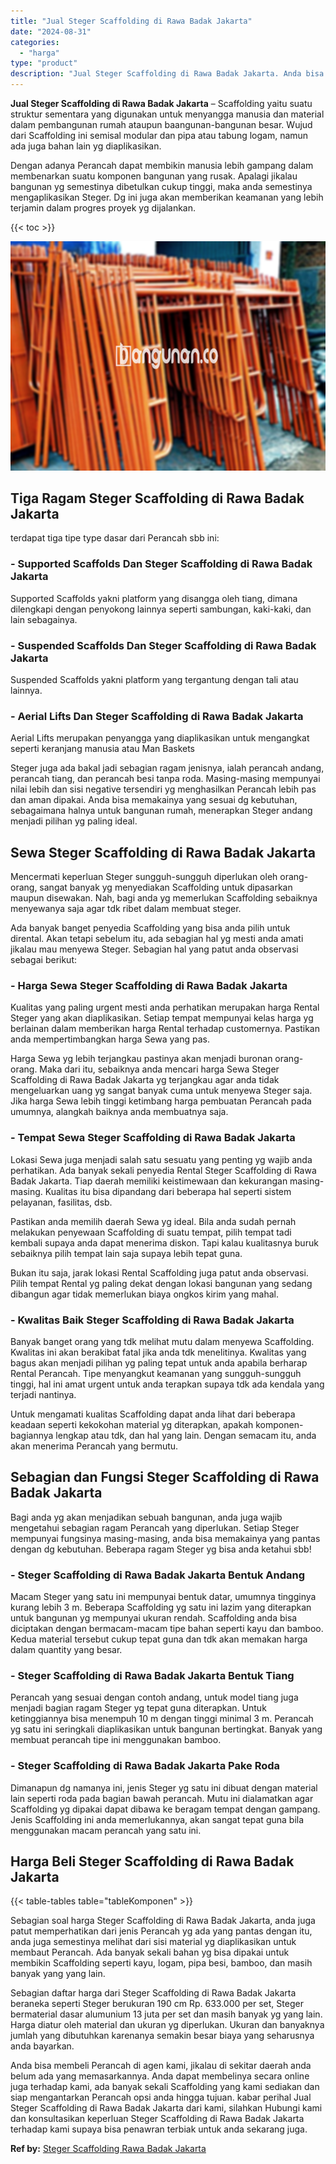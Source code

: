 ```yaml
---
title: "Jual Steger Scaffolding di Rawa Badak Jakarta"
date: "2024-08-31"
categories: 
  - "harga"
type: "product"
description: "Jual Steger Scaffolding di Rawa Badak Jakarta. Anda bisa membeli Perancah di agen kami, jikalau di sekitar daerah anda belum ada yang memasarkannya. Anda dap..."
---
```


**Jual Steger Scaffolding di Rawa Badak Jakarta** – Scaffolding yaitu suatu struktur sementara yang digunakan untuk menyangga manusia dan material dalam pembangunan rumah ataupun baangunan-bangunan besar. Wujud dari Scaffolding ini semisal modular dan pipa atau tabung logam, namun ada juga bahan lain yg diaplikasikan.

Dengan adanya Perancah dapat membikin manusia lebih gampang dalam membenarkan suatu komponen bangunan yang rusak. Apalagi jikalau bangunan yg semestinya dibetulkan cukup tinggi, maka anda semestinya mengaplikasikan Steger. Dg ini juga akan memberikan keamanan yang lebih terjamin dalam progres proyek yg dijalankan.

{{< toc >}}

![Jual Steger Scaffolding di Rawa Badak Jakarta](/images/sewa-scaffolding-steger-06.png)

## Tiga Ragam Steger Scaffolding di Rawa Badak Jakarta

terdapat tiga tipe type dasar dari Perancah sbb ini:

### \- Supported Scaffolds Dan Steger Scaffolding di Rawa Badak Jakarta

Supported Scaffolds yakni platform yang disangga oleh tiang, dimana dilengkapi dengan penyokong lainnya seperti sambungan, kaki-kaki, dan lain sebagainya.

### \- Suspended Scaffolds Dan Steger Scaffolding di Rawa Badak Jakarta

Suspended Scaffolds yakni platform yang tergantung dengan tali atau lainnya.

### \- Aerial Lifts Dan Steger Scaffolding di Rawa Badak Jakarta

Aerial Lifts merupakan penyangga yang diaplikasikan untuk mengangkat seperti keranjang manusia atau Man Baskets

Steger juga ada bakal jadi sebagian ragam jenisnya, ialah perancah andang, perancah tiang, dan perancah besi tanpa roda. Masing-masing mempunyai nilai lebih dan sisi negative tersendiri yg menghasilkan Perancah lebih pas dan aman dipakai. Anda bisa memakainya yang sesuai dg kebutuhan, sebagaimana halnya untuk bangunan rumah, menerapkan Steger andang menjadi pilihan yg paling ideal.

## Sewa Steger Scaffolding di Rawa Badak Jakarta

Mencermati keperluan Steger sungguh-sungguh diperlukan oleh orang-orang, sangat banyak yg menyediakan Scaffolding untuk dipasarkan maupun disewakan. Nah, bagi anda yg memerlukan Scaffolding sebaiknya menyewanya saja agar tdk ribet dalam membuat steger.

Ada banyak banget penyedia Scaffolding yang bisa anda pilih untuk dirental. Akan tetapi sebelum itu, ada sebagian hal yg mesti anda amati jikalau mau menyewa Steger. Sebagian hal yang patut anda observasi sebagai berikut:

### \- Harga Sewa Steger Scaffolding di Rawa Badak Jakarta

Kualitas yang paling urgent mesti anda perhatikan merupakan harga Rental Steger yang akan diaplikasikan. Setiap tempat mempunyai kelas harga yg berlainan dalam memberikan harga Rental terhadap customernya. Pastikan anda mempertimbangkan harga Sewa yang pas.

Harga Sewa yg lebih terjangkau pastinya akan menjadi buronan orang-orang. Maka dari itu, sebaiknya anda mencari harga Sewa Steger Scaffolding di Rawa Badak Jakarta yg terjangkau agar anda tidak mengeluarkan uang yg sangat banyak cuma untuk menyewa Steger saja. Jika harga Sewa lebih tinggi ketimbang harga pembuatan Perancah pada umumnya, alangkah baiknya anda membuatnya saja.

### \- Tempat Sewa Steger Scaffolding di Rawa Badak Jakarta

Lokasi Sewa juga menjadi salah satu sesuatu yang penting yg wajib anda perhatikan. Ada banyak sekali penyedia Rental Steger Scaffolding di Rawa Badak Jakarta. Tiap daerah memiliki keistimewaan dan kekurangan masing-masing. Kualitas itu bisa dipandang dari beberapa hal seperti sistem pelayanan, fasilitas, dsb.

Pastikan anda memilih daerah Sewa yg ideal. Bila anda sudah pernah melakukan penyewaan Scaffolding di suatu tempat, pilih tempat tadi kembali supaya anda dapat menerima diskon. Tapi kalau kualitasnya buruk sebaiknya pilih tempat lain saja supaya lebih tepat guna.

Bukan itu saja, jarak lokasi Rental Scaffolding juga patut anda observasi. Pilih tempat Rental yg paling dekat dengan lokasi bangunan yang sedang dibangun agar tidak memerlukan biaya ongkos kirim yang mahal.

### \- Kwalitas Baik Steger Scaffolding di Rawa Badak Jakarta

Banyak banget orang yang tdk melihat mutu dalam menyewa Scaffolding. Kwalitas ini akan berakibat fatal jika anda tdk menelitinya. Kwalitas yang bagus akan menjadi pilihan yg paling tepat untuk anda apabila berharap Rental Perancah. Tipe menyangkut keamanan yang sungguh-sungguh tinggi, hal ini amat urgent untuk anda terapkan supaya tdk ada kendala yang terjadi nantinya.

Untuk mengamati kualitas Scaffolding dapat anda lihat dari beberapa keadaan seperti kekokohan material yg diterapkan, apakah komponen-bagiannya lengkap atau tdk, dan hal yang lain. Dengan semacam itu, anda akan menerima Perancah yang bermutu.

## Sebagian dan Fungsi Steger Scaffolding di Rawa Badak Jakarta

Bagi anda yg akan menjadikan sebuah bangunan, anda juga wajib mengetahui sebagian ragam Perancah yang diperlukan. Setiap Steger mempunyai fungsinya masing-masing, anda bisa memakainya yang pantas dengan dg kebutuhan. Beberapa ragam Steger yg bisa anda ketahui sbb!

### \- Steger Scaffolding di Rawa Badak Jakarta Bentuk Andang

Macam Steger yang satu ini mempunyai bentuk datar, umumnya tingginya kurang lebih 3 m. Beberapa Scaffolding yg satu ini lazim yang diterapkan untuk bangunan yg mempunyai ukuran rendah. Scaffolding anda bisa diciptakan dengan bermacam-macam tipe bahan seperti kayu dan bamboo. Kedua material tersebut cukup tepat guna dan tdk akan memakan harga dalam quantity yang besar.

### \- Steger Scaffolding di Rawa Badak Jakarta Bentuk Tiang

Perancah yang sesuai dengan contoh andang, untuk model tiang juga menjadi bagian ragam Steger yg tepat guna diterapkan. Untuk ketinggiannya bisa menempuh 10 m dengan tinggi minimal 3 m. Perancah yg satu ini seringkali diaplikasikan untuk bangunan bertingkat. Banyak yang membuat perancah tipe ini menggunakan bamboo.

### \- Steger Scaffolding di Rawa Badak Jakarta Pake Roda

Dimanapun dg namanya ini, jenis Steger yg satu ini dibuat dengan material lain seperti roda pada bagian bawah perancah. Mutu ini dialamatkan agar Scaffolding yg dipakai dapat dibawa ke beragam tempat dengan gampang. Jenis Scaffolding ini anda memerlukannya, akan sangat tepat guna bila menggunakan macam perancah yang satu ini.

## Harga Beli Steger Scaffolding di Rawa Badak Jakarta

{{< table-tables table="tableKomponen" >}}

Sebagian soal harga Steger Scaffolding di Rawa Badak Jakarta, anda juga patut memperhatikan dari jenis Perancah yg ada yang pantas dengan itu, anda juga semestinya melihat dari sisi material yg diaplikasikan untuk membaut Perancah. Ada banyak sekali bahan yg bisa dipakai untuk membikin Scaffolding seperti kayu, logam, pipa besi, bamboo, dan masih banyak yang yang lain.

Sebagian daftar harga dari Steger Scaffolding di Rawa Badak Jakarta beraneka seperti Steger berukuran 190 cm Rp. 633.000 per set, Steger bermaterial dasar alumunium 13 juta per set dan masih banyak yg yang lain. Harga diatur oleh material dan ukuran yg diperlukan. Ukuran dan banyaknya jumlah yang dibutuhkan karenanya semakin besar biaya yang seharusnya anda bayarkan.

Anda bisa membeli Perancah di agen kami, jikalau di sekitar daerah anda belum ada yang memasarkannya. Anda dapat membelinya secara online juga terhadap kami, ada banyak sekali Scaffolding yang kami sediakan dan siap mengantarkan Perancah opsi anda hingga tujuan. kabar perihal Jual Steger Scaffolding di Rawa Badak Jakarta dari kami, silahkan Hubungi kami dan konsultasikan keperluan Steger Scaffolding di Rawa Badak Jakarta terhadap kami supaya bisa penawran terbiak untuk anda sekarang juga.

**Ref by:** [Steger Scaffolding Rawa Badak Jakarta](https://id.wikipedia.org/wiki/Steger)
